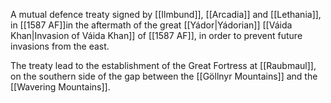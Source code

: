 A mutual defence treaty signed by [[Ilmbund]], [[Arcadia]] and [[Lethania]], in [[1587 AF]]in the aftermath of the great [[Yádor|Yádorian]] [[Váida Khan|Invasion of Váida Khan]] of [[1587 AF]], in order to prevent future invasions from the east.

The treaty lead to the establishment of the Great Fortress at [[Raubmaul]], on the southern side of the gap between the [[Göllnyr Mountains]] and the [[Wavering Mountains]].